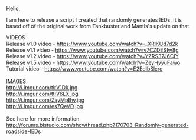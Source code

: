 Hello,

I am here to release a script I created that randomly generates IEDs. It is based off of the original work from Tankbuster and Mantls's update on that.

VIDEOS<br>
Release v1.0 video - https://www.youtube.com/watch?v=_XRlKUd7d2k<br>
Release v1.1 video - https://www.youtube.com/watch?v=v7CZDESIw8g<br>
Release v1.2 video - https://www.youtube.com/watch?v=YZRS37J6CIY<br>
Release v1.5 video - https://www.youtube.com/watch?v=ZeyHyyuFawo<br>
Tutorial video - https://www.youtube.com/watch?v=E2EdlbSlcrc<br>
<br>
IMAGES<br>
http://i.imgur.com/tirV1Dk.jpg<br>
http://i.imgur.com/ttIV6LX.jpg<br>
http://i.imgur.com/ZayMpBw.jpg<br>
http://i.imgur.com/es7QeVD.jpg<br>
<br>
See here for more information.<br>
http://forums.bistudio.com/showthread.php?170703-Randomly-generated-roadside-IEDs
